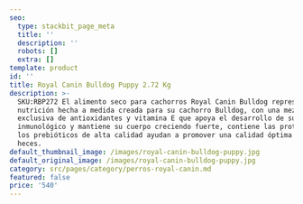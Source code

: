 ```yaml
---
seo:
  type: stackbit_page_meta
  title: ''
  description: ''
  robots: []
  extra: []
template: product
id: ''
title: Royal Canin Bulldog Puppy 2.72 Kg
description: >-
  SKU:RBP272 El alimento seco para cachorros Royal Canin Bulldog representa una
  nutrición hecha a medida creada para su cachorro Bulldog, con una mezcla
  exclusiva de antioxidantes y vitamina E que apoya el desarrollo de su sistema
  inmunológico y mantiene su cuerpo creciendo fuerte, contiene las proteínas y
  los prebióticos de alta calidad ayudan a promover una calidad óptima de las
  heces.
default_thumbnail_image: /images/royal-canin-bulldog-puppy.jpg
default_original_image: /images/royal-canin-bulldog-puppy.jpg
category: src/pages/category/perros-royal-canin.md
featured: false
price: '540'
---
```


